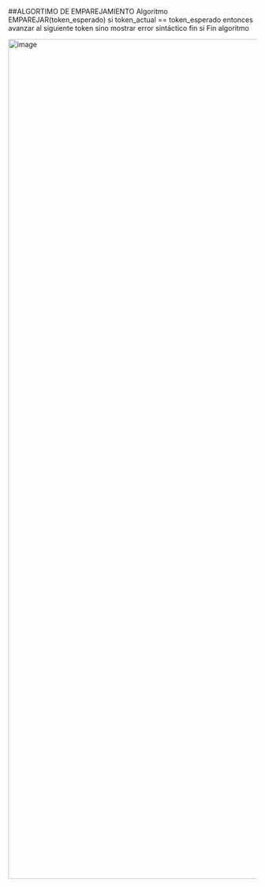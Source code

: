 
##ALGORTIMO DE EMPAREJAMIENTO
Algoritmo EMPAREJAR(token_esperado)
    si token_actual == token_esperado entonces
        avanzar al siguiente token
    sino
        mostrar error sintáctico
    fin si
Fin algoritmo


<img width="4136" height="1704" alt="image" src="https://github.com/user-attachments/assets/d6708f26-8624-4675-b467-d0631dacf55f" />
